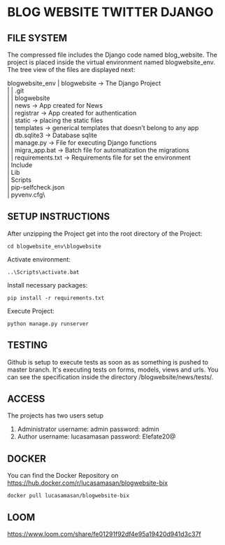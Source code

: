 # BLOG WEBSITE TWITTER DJANGO

## FILE SYSTEM

The compressed file includes the Django code named blog_website. The project is placed inside the virtual environment named blogwebsite_env. The tree view of the files are displayed next:

blogwebsite_env
|	blogwebsite 		-> The Django Project\
|	|	.git\
|	|	blogwebsite\
|	|	news			-> App created for News\
|	|	registrar		-> App created for authentication\
|	|	static		-> placing the static files \
|	|	templates		-> generical templates that doesn’t belong to any app\
|	|	db.sqlite3		-> Database sqlite\
|	|	manage.py		-> File for executing Django functions\
|	|	migra_app.bat	-> Batch file for automatization the migrations\
|	|	requirements.txt	-> Requirements file for set the environment\
|	Include\
|	Lib\
|	Scripts\
|	pip-selfcheck.json\
|	pyvenv.cfg\

## SETUP INSTRUCTIONS

After unzipping the Project get into the root directory of the Project:

```
cd blogwebsite_env\blogwebsite
```

Activate environment:
```
..\Scripts\activate.bat
```
Install necessary packages:
```
pip install -r requirements.txt
```
Execute Project:
```
python manage.py runserver
```

## TESTING

Github is setup to execute tests as soon as as something is pushed to master branch.
It's executing tests on forms, models, views and urls.
You can see the specification inside the directory /blogwebsite/news/tests/.

## ACCESS

The projects has two users setup

1. Administrator
        username: admin
        password: admin
2. Author
        username: lucasamasan
        password: Elefate20@

## DOCKER

You can find the Docker Repository on https://hub.docker.com/r/lucasamasan/blogwebsite-bix

```
docker pull lucasamasan/blogwebsite-bix
```


## LOOM

https://www.loom.com/share/fe01291f92df4e95a19420d941d3c37f
